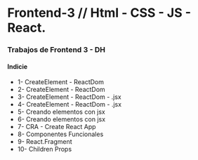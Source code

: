 # Frontend-3 // Html - CSS - JS - React.
### Trabajos de Frontend 3 - DH


#### Indicie
- 1- CreateElement - ReactDom
- 2- CreateElement - ReactDom
- 3- CreateElement - ReactDom - .jsx
- 4- CreateElement - ReactDom - .jsx
- 5- Creando elementos con jsx
- 6- Creando elementos con jsx
- 7- CRA - Create React App
- 8- Componentes Funcionales
- 9- React.Fragment
- 10- Children Props